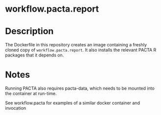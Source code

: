# workflow.pacta.report

# Description

The Dockerfile in this repository creates an image containing a freshly
cloned copy of `workflow.pacta.report`. It also installs the relevant PACTA R
packages that it depends on.

# Notes

Running PACTA also requires pacta-data, which needs to be mounted into the
container at run-time.

See workflow.pacta for examples of a similar docker container and invocation
